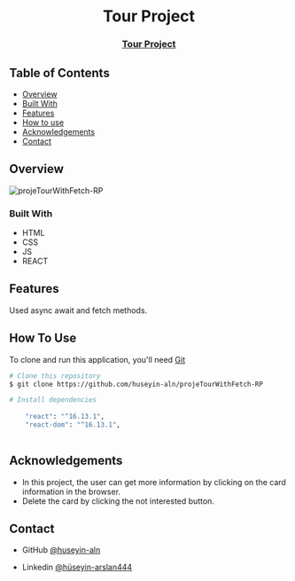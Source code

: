 

<h1 align="center">Tour Project</h1>

<div align="center">
  <h3>
    <a href="https://projetourwithfetch-rp.netlify.app/">
      Tour Project
    </a>
  </h3>
</div>


<!-- TABLE OF CONTENTS -->

## Table of Contents

- [Overview](#overview)
- [Built With](#built-with)
- [Features](#features)
- [How to use](#how-to-use)
- [Acknowledgements](#acknowledgements)
- [Contact](#contact)

<!-- OVERVIEW -->

## Overview

![projeTourWithFetch-RP](https://user-images.githubusercontent.com/101873227/182030052-f6d9aad0-5732-4800-a19b-7c28fb41ceae.gif)

### Built With

- HTML
- CSS
- JS
- REACT

## Features

Used async await and fetch methods.

## How To Use

To clone and run this application, you'll need [Git](https://git-scm.com) 
```bash
# Clone this repository
$ git clone https://github.com/huseyin-aln/projeTourWithFetch-RP

# Install dependencies
  
    "react": "^16.13.1",
    "react-dom": "^16.13.1",
    
```

## Acknowledgements
- In this project, the user can get more information by clicking on the card information in the browser. 
- Delete the card by clicking the not interested button. 

## Contact

- GitHub [@huseyin-aln](https://{github.com/huseyin-aln})

- Linkedin [@hüseyin-arslan444](https://{linkedin.com/hüseyin-arslan444})
